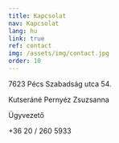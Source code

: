 ```yaml
---
title: Kapcsolat
nav: Kapcsolat
lang: hu
link: true
ref: contact
img: /assets/img/contact.jpg
order: 10
---
```


7623 Pécs Szabadság utca 54.

Kutseráné Pernyéz Zsuzsanna

Ügyvezető

+36 20 / 260 5933

